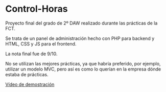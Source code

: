 # Control-Horas

Proyecto final del grado de 2º DAW realizado durante las prácticas de la FCT.

Se trata de un panel de administración hecho con PHP para backend y HTML, CSS y JS para el frontend. 

La nota final fue de 9/10. 

No se utilizan las mejores prácticas, ya que habría preferido, por ejemplo, utilizar un modelo MVC, pero así es como lo querían en la empresa dónde estaba de prácticas.

[Vídeo de demostración](https://youtu.be/OwuN-26fTXo)
